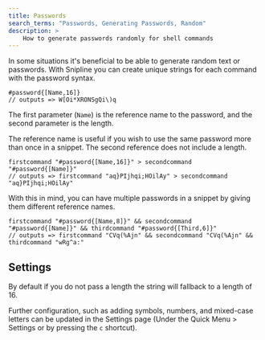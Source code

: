```yaml
---
title: Passwords
search_terms: "Passwords, Generating Passwords, Random"
description: >
    How to generate passwords randomly for shell commands
---
```


In some situations it's beneficial to be able to generate random text or passwords. With Snipline you can create unique strings for each command with the password syntax.

~~~snipline
#password{[Name,16]}
// outputs => W[Oi*XRONSgQi\)q
~~~

The first parameter (`Name`) is the reference name to the password, and the second parameter is the length.

The reference name is useful if you wish to use the same password more than once in a snippet. The second reference does not include a length.

~~~snipline
firstcommand "#password{[Name,16]}" > secondcommand "#password{[Name]}"
// outputs => firstcommand "aq}PIjhqi;HOilAy" > secondcommand "aq}PIjhqi;HOilAy"
~~~

With this in mind, you can have multiple passwords in a snippet by giving them different reference names.

~~~snipline
firstcommand "#password{[Name,8]}" && secondcommand "#password{[Name]}" && thirdcommand "#password{[Third,6]}"
// outputs => firstcommand "CVq(%Ajn" && secondcommand "CVq(%Ajn" && thirdcommand "wRg^a:"
~~~

## Settings

By default if you do not pass a length the string will fallback to a length of 16.

Further configuration, such as adding symbols, numbers, and mixed-case letters can be updated in the Settings page (Under the Quick Menu > Settings or by pressing the `c` shortcut).